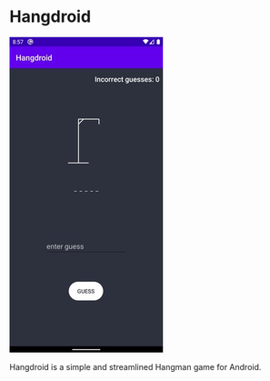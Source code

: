 # Hangdroid

![Screenshot_1589569059](docs/Screenshot_1589569059.jpg)

Hangdroid is a simple and streamlined Hangman game for Android.
